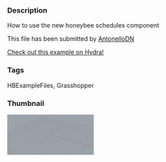 ### Description 
How to use the new honeybee schedules component

This file has been submitted by [AntonelloDN](https://github.com/AntonelloDN)

[Check out this example on Hydra!](http://hydrashare.github.io/hydra/viewer?owner=AntonelloDN&fork=hydra&id=Honeybee_Schedules_Creation)
### Tags 
HBExampleFiles, Grasshopper
### Thumbnail 
![Screenshot](https://raw.githubusercontent.com/AntonelloDN/hydra/master/Honeybee_Schedules_Creation/thumbnail.png)
